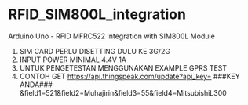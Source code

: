 # RFID_SIM800L_integration
Arduino Uno - RFID MFRC522 Integration with SIM800L Module

1. SIM CARD PERLU DISETTING DULU KE 3G/2G
2. INPUT POWER MINIMAL 4.4V 1A
3. UNTUK PENGETESTAN MENGGUNAKAN EXAMPLE GPRS TEST
4. CONTOH GET 
https://api.thingspeak.com/update?api_key= ###KEY ANDA### &field1=521&field2=Muhajirin&field3=55&field4=MitsubishiL300
